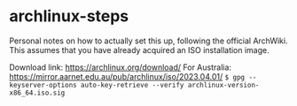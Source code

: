 # archlinux-steps
Personal notes on how to actually set this up, following the official ArchWiki.
This assumes that you have already acquired an ISO installation image.

Download link: https://archlinux.org/download/
For Australia: https://mirror.aarnet.edu.au/pub/archlinux/iso/2023.04.01/
`$ gpg --keyserver-options auto-key-retrieve --verify archlinux-version-x86_64.iso.sig`
